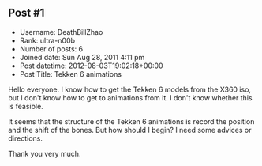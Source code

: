 ## Post #1
- Username: DeathBillZhao
- Rank: ultra-n00b
- Number of posts: 6
- Joined date: Sun Aug 28, 2011 4:11 pm
- Post datetime: 2012-08-03T19:02:18+00:00
- Post Title: Tekken 6 animations

Hello everyone. I know how to get the Tekken 6 models from the X360 iso, but I don't know how to get to animations from it. I don't know whether this is feasible.   

It seems that the structure of the Tekken 6 animations is record the position and the shift of the bones. But how should I begin? I need some advices or directions.   

Thank you very much.
